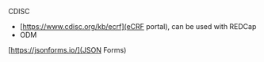 CDISC
* [https://www.cdisc.org/kb/ecrf](eCRF portal), can be used with REDCap
* ODM

[https://jsonforms.io/](JSON Forms)
